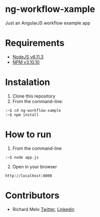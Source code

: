 ng-workflow-xample
==================

Just an AngularJS workflow example app

Requirements
============

- [NodeJS v6.11.3](https://nodejs.org)
- [NPM v3.10.10](https://www.npmjs.com/)

Instalation
===========

1. Clone this repository
2. From the command-line:

```
:~$ cd ng-workflow-xample
:~$ npm install
```

How to run
==========

1. From the command-line
```
:~$ node app.js
```
2. Open in your browser
```
http://localhost:8000
```

Contributors
============

- Richard Melo [Twitter](@allucardster), [Linkedin](https://co.linkedin.com/in/richardmelo)

